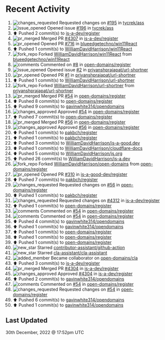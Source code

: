 # Recent Activity

<!--RECENT_ACTIVITY:start-->
1. ![changes_requested](https://cdn.jsdelivr.net/gh/Readme-Workflows/Readme-Icons@main/icons/octicons/RequestedChanges.svg) Requested changes on [#195](https://github.com/tycrek/ass/pull/195#pullrequestreview-1233053967) in [tycrek/ass](https://github.com/tycrek/ass)
2. ![issue_opened](https://cdn.jsdelivr.net/gh/Readme-Workflows/Readme-Icons@main/icons/octicons/IssueOpened.svg) Opened issue [#196](https://github.com/tycrek/ass/issues/196) in [tycrek/ass](https://github.com/tycrek/ass)
3. ⬆️ Pushed 2 commit(s) to [is-a-dev/register](https://github.com/is-a-dev/register)
4. ![pr_merged](https://cdn.jsdelivr.net/gh/Readme-Workflows/Readme-Icons@main/icons/octicons/PullRequestMerged.svg) Merged PR [#4307](https://github.com/is-a-dev/register/pull/4307) in [is-a-dev/register](https://github.com/is-a-dev/register)
5. ![pr_opened](https://cdn.jsdelivr.net/gh/Readme-Workflows/Readme-Icons@main/icons/octicons/PullRequestOpened.svg) Opened PR [#716](https://github.com/blueedgetechno/win11React/pull/716) in [blueedgetechno/win11React](https://github.com/blueedgetechno/win11React)
6. ⬆️ Pushed 1 commit(s) to [WilliamDavidHarrison/win11React](https://github.com/WilliamDavidHarrison/win11React)
7. ![fork_repo](https://cdn.jsdelivr.net/gh/Readme-Workflows/Readme-Icons@main/icons/octicons/ForkedRepository.svg) Forked [WilliamDavidHarrison/win11React](https://github.com/WilliamDavidHarrison/win11React) from [blueedgetechno/win11React](https://github.com/blueedgetechno/win11React)
8. ![comments](https://cdn.jsdelivr.net/gh/Readme-Workflows/Readme-Icons@main/icons/octicons/Comment.svg) Commented on [#8](https://github.com/open-domains/register/issues/8#issuecomment-1367856453) in [open-domains/register](https://github.com/open-domains/register)
9. ![issue_opened](https://cdn.jsdelivr.net/gh/Readme-Workflows/Readme-Icons@main/icons/octicons/IssueOpened.svg) Opened issue [#2](https://github.com/priyanshprajapat/url-shortner/issues/2) in [priyanshprajapat/url-shortner](https://github.com/priyanshprajapat/url-shortner)
10. ![pr_opened](https://cdn.jsdelivr.net/gh/Readme-Workflows/Readme-Icons@main/icons/octicons/PullRequestOpened.svg) Opened PR [#1](https://github.com/priyanshprajapat/url-shortner/pull/1) in [priyanshprajapat/url-shortner](https://github.com/priyanshprajapat/url-shortner)
11. ⬆️ Pushed 1 commit(s) to [WilliamDavidHarrison/url-shortner](https://github.com/WilliamDavidHarrison/url-shortner)
12. ![fork_repo](https://cdn.jsdelivr.net/gh/Readme-Workflows/Readme-Icons@main/icons/octicons/ForkedRepository.svg) Forked [WilliamDavidHarrison/url-shortner](https://github.com/WilliamDavidHarrison/url-shortner) from [priyanshprajapat/url-shortner](https://github.com/priyanshprajapat/url-shortner)
13. ![pr_merged](https://cdn.jsdelivr.net/gh/Readme-Workflows/Readme-Icons@main/icons/octicons/PullRequestMerged.svg) Merged PR [#54](https://github.com/open-domains/register/pull/54) in [open-domains/register](https://github.com/open-domains/register)
14. ⬆️ Pushed 8 commit(s) to [open-domains/register](https://github.com/open-domains/register)
15. ⬆️ Pushed 9 commit(s) to [gavinwhite314/opendomains](https://github.com/gavinwhite314/opendomains)
16. ![changes_approved](https://cdn.jsdelivr.net/gh/Readme-Workflows/Readme-Icons@main/icons/octicons/ApprovedChanges.svg) Approved [#54](https://github.com/open-domains/register/pull/54#pullrequestreview-1232992753) in [open-domains/register](https://github.com/open-domains/register)
17. ⬆️ Pushed 7 commit(s) to [open-domains/register](https://github.com/open-domains/register)
18. ![pr_merged](https://cdn.jsdelivr.net/gh/Readme-Workflows/Readme-Icons@main/icons/octicons/PullRequestMerged.svg) Merged PR [#56](https://github.com/open-domains/register/pull/56) in [open-domains/register](https://github.com/open-domains/register)
19. ![changes_approved](https://cdn.jsdelivr.net/gh/Readme-Workflows/Readme-Icons@main/icons/octicons/ApprovedChanges.svg) Approved [#56](https://github.com/open-domains/register/pull/56#pullrequestreview-1232985569) in [open-domains/register](https://github.com/open-domains/register)
20. ⬆️ Pushed 1 commit(s) to [pakbch/register](https://github.com/pakbch/register)
21. ⬆️ Pushed 1 commit(s) to [pakbch/register](https://github.com/pakbch/register)
22. ⬆️ Pushed 3 commit(s) to [WilliamDavidHarrison/is-a-good.dev](https://github.com/WilliamDavidHarrison/is-a-good.dev)
23. ⬆️ Pushed 1 commit(s) to [WilliamDavidHarrison/cloudflare-docs](https://github.com/WilliamDavidHarrison/cloudflare-docs)
24. ⬆️ Pushed 5 commit(s) to [WilliamDavidHarrison/js.org](https://github.com/WilliamDavidHarrison/js.org)
25. ⬆️ Pushed 26 commit(s) to [WilliamDavidHarrison/is-a.dev](https://github.com/WilliamDavidHarrison/is-a.dev)
26. ![fork_repo](https://cdn.jsdelivr.net/gh/Readme-Workflows/Readme-Icons@main/icons/octicons/ForkedRepository.svg) Forked [WilliamDavidHarrison/open-domains](https://github.com/WilliamDavidHarrison/open-domains) from [open-domains/register](https://github.com/open-domains/register)
27. ![pr_opened](https://cdn.jsdelivr.net/gh/Readme-Workflows/Readme-Icons@main/icons/octicons/PullRequestOpened.svg) Opened PR [#310](https://github.com/is-a-good-dev/register/pull/310) in [is-a-good-dev/register](https://github.com/is-a-good-dev/register)
28. ⬆️ Pushed 7 commit(s) to [pakbch/register](https://github.com/pakbch/register)
29. ![changes_requested](https://cdn.jsdelivr.net/gh/Readme-Workflows/Readme-Icons@main/icons/octicons/RequestedChanges.svg) Requested changes on [#56](https://github.com/open-domains/register/pull/56#pullrequestreview-1232922923) in [open-domains/register](https://github.com/open-domains/register)
30. ⬆️ Pushed 1 commit(s) to [pakbch/register](https://github.com/pakbch/register)
31. ![changes_requested](https://cdn.jsdelivr.net/gh/Readme-Workflows/Readme-Icons@main/icons/octicons/RequestedChanges.svg) Requested changes on [#4312](https://github.com/is-a-dev/register/pull/4312#pullrequestreview-1232882768) in [is-a-dev/register](https://github.com/is-a-dev/register)
32. ⬆️ Pushed 1 commit(s) to [open-domains/register](https://github.com/open-domains/register)
33. ![comments](https://cdn.jsdelivr.net/gh/Readme-Workflows/Readme-Icons@main/icons/octicons/Comment.svg) Commented on [#54](https://github.com/open-domains/register/pull/54#issuecomment-1367705587) in [open-domains/register](https://github.com/open-domains/register)
34. ![comments](https://cdn.jsdelivr.net/gh/Readme-Workflows/Readme-Icons@main/icons/octicons/Comment.svg) Commented on [#54](https://github.com/open-domains/register/pull/54#issuecomment-1367705540) in [open-domains/register](https://github.com/open-domains/register)
35. ⬆️ Pushed 4 commit(s) to [gavinwhite314/opendomains](https://github.com/gavinwhite314/opendomains)
36. ⬆️ Pushed 1 commit(s) to [gavinwhite314/opendomains](https://github.com/gavinwhite314/opendomains)
37. ⬆️ Pushed 1 commit(s) to [open-domains/register](https://github.com/open-domains/register)
38. ⬆️ Pushed 1 commit(s) to [open-domains/register](https://github.com/open-domains/register)
39. ⬆️ Pushed 1 commit(s) to [open-domains/register](https://github.com/open-domains/register)
40. ![new_star](https://cdn.jsdelivr.net/gh/Readme-Workflows/Readme-Icons@main/icons/octicons/StarredRepositoryYellow.svg) Starred [contributor-assistant/github-action](https://github.com/contributor-assistant/github-action)
41. ![new_star](https://cdn.jsdelivr.net/gh/Readme-Workflows/Readme-Icons@main/icons/octicons/StarredRepositoryYellow.svg) Starred [cla-assistant/cla-assistant](https://github.com/cla-assistant/cla-assistant)
42. ![added_member](https://cdn.jsdelivr.net/gh/Readme-Workflows/Readme-Icons@main/icons/octicons/People.svg) Became collaborator on [open-domains/cla](https://github.com/open-domains/cla)
43. ⬆️ Pushed 3 commit(s) to [is-a-dev/register](https://github.com/is-a-dev/register)
44. ![pr_merged](https://cdn.jsdelivr.net/gh/Readme-Workflows/Readme-Icons@main/icons/octicons/PullRequestMerged.svg) Merged PR [#4304](https://github.com/is-a-dev/register/pull/4304) in [is-a-dev/register](https://github.com/is-a-dev/register)
45. ![changes_approved](https://cdn.jsdelivr.net/gh/Readme-Workflows/Readme-Icons@main/icons/octicons/ApprovedChanges.svg) Approved [#4304](https://github.com/is-a-dev/register/pull/4304#pullrequestreview-1232862689) in [is-a-dev/register](https://github.com/is-a-dev/register)
46. ⬆️ Pushed 2 commit(s) to [gavinwhite314/opendomains](https://github.com/gavinwhite314/opendomains)
47. ![comments](https://cdn.jsdelivr.net/gh/Readme-Workflows/Readme-Icons@main/icons/octicons/Comment.svg) Commented on [#54](https://github.com/open-domains/register/pull/54#issuecomment-1367683255) in [open-domains/register](https://github.com/open-domains/register)
48. ![changes_requested](https://cdn.jsdelivr.net/gh/Readme-Workflows/Readme-Icons@main/icons/octicons/RequestedChanges.svg) Requested changes on [#54](https://github.com/open-domains/register/pull/54#pullrequestreview-1232078024) in [open-domains/register](https://github.com/open-domains/register)
49. ⬆️ Pushed 6 commit(s) to [gavinwhite314/opendomains](https://github.com/gavinwhite314/opendomains)
50. ⬆️ Pushed 1 commit(s) to [gavinwhite314/opendomains](https://github.com/gavinwhite314/opendomains)
<!--RECENT_ACTIVITY:end-->

## Last Updated
<!--RECENT_ACTIVITY:last_update-->
30th December, 2022 @ 17:52pm UTC
<!--RECENT_ACTIVITY:last_update_end-->

